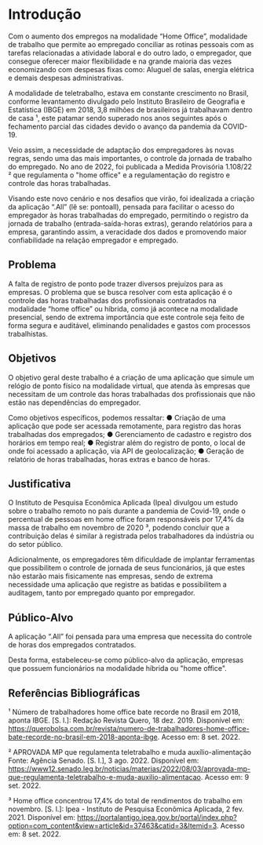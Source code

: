 # Introdução

Com o aumento dos empregos na modalidade “Home Office”, modalidade de trabalho que permite ao empregado conciliar as rotinas pessoais com as tarefas relacionadas a atividade laboral e do outro lado, o empregador, que consegue oferecer maior flexibilidade e na grande maioria das vezes economizando com despesas fixas como: Aluguel de salas, energia elétrica e demais despesas administrativas.

A modalidade de teletrabalho, estava em constante crescimento no Brasil, conforme levantamento divulgado pelo Instituto Brasileiro de Geografia e Estatística (IBGE) em 2018, 3,8 milhões de brasileiros já trabalhavam dentro de casa ¹, este patamar sendo superado nos anos seguintes após o fechamento parcial das cidades devido o avanço da pandemia da COVID-19.

Veio assim, a necessidade de adaptação dos empregadores às novas regras, sendo uma das mais importantes, o controle da jornada de trabalho do empregado. No ano de 2022, foi publicada a Medida Provisória 1.108/22 ² que regulamenta o "home office" e a regulamentação do registro e controle das horas trabalhadas.

Visando este novo cenário e nos desafios que virão, foi idealizada a criação da aplicação “.All” (lê se: pontoall), pensada para facilitar o acesso do empregador às horas trabalhadas do empregado, permitindo o registro da jornada de trabalho (entrada-saída-horas extras), gerando relatórios para a empresa, garantindo assim, a veracidade dos dados e promovendo maior confiabilidade na relação empregador e empregado.


## Problema

A falta de registro de ponto pode trazer diversos prejuízos para as empresas. O problema que se busca resolver com esta aplicação é o controle das horas trabalhadas dos profissionais contratados na modalidade “home office” ou híbrida, como já acontece na modalidade presencial, sendo de extrema importância que este controle seja feito de forma segura e auditável, eliminando penalidades e gastos com processos trabalhistas.


## Objetivos

O objetivo geral deste trabalho é a criação de uma aplicação que simule um relógio de ponto físico na modalidade virtual, que atenda às empresas que necessitam de um controle das horas trabalhadas dos profissionais que não estão nas dependências do empregador.

Como objetivos específicos, podemos ressaltar:
● Criação de uma aplicação que pode ser acessada remotamente, para registro das horas trabalhadas dos empregados;
● Gerenciamento de cadastro e registro dos horários em tempo real;
● Registrar além do registro de ponto, o local de onde foi acessado a aplicação, via API de geolocalização;
● Geração de relatório de horas trabalhadas, horas extras e banco de horas.


## Justificativa

O Instituto de Pesquisa Econômica Aplicada (Ipea) divulgou um estudo sobre o trabalho remoto no país durante a pandemia de Covid-19, onde o percentual de pessoas em home office foram responsáveis por 17,4% da massa de trabalho em novembro de 2020 ³, podendo concluir que a contribuição delas é similar à registrada pelos trabalhadores da indústria ou do setor público.

Adicionalmente, os empregadores têm dificuldade de implantar ferramentas que possibilitem o controle de jornada de seus funcionários, já que estes não estarão mais fisicamente nas empresas, sendo de extrema necessidade uma aplicação que registre as batidas e possibilitem a auditagem, tanto por empregado quanto por empregador.


## Público-Alvo

A aplicação “.All” foi pensada para uma empresa que necessita do controle de horas dos empregados contratados.

Desta forma, estabeleceu-se como público-alvo da aplicação, empresas que possuem funcionários na modalidade híbrida ou "home office".


## Referências Bibliográficas

¹ Número de trabalhadores home office bate recorde no Brasil em 2018, aponta IBGE. [S. l.]: Redação Revista Quero, 18 dez. 2019. Disponível em: https://querobolsa.com.br/revista/numero-de-trabalhadores-home-office-bate-recorde-no-brasil-em-2018-aponta-ibge. Acesso em: 8 set. 2022.

² APROVADA MP que regulamenta teletrabalho e muda auxílio-alimentação Fonte: Agência Senado. [S. l.], 3 ago. 2022. Disponível em: https://www12.senado.leg.br/noticias/materias/2022/08/03/aprovada-mp-que-regulamenta-teletrabalho-e-muda-auxilio-alimentacao. Acesso em: 9 set. 2022.

³ Home office concentrou 17,4% do total de rendimentos do trabalho em novembro. [S. l.]: Ipea - Instituto de Pesquisa Econômica Aplicada, 2 fev. 2021. Disponível em: https://portalantigo.ipea.gov.br/portal/index.php?option=com_content&view=article&id=37463&catid=3&Itemid=3. Acesso em: 8 set. 2022.
